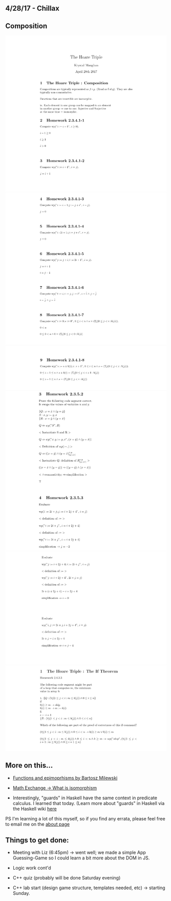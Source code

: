 ## 4/28/17 - Chillax

## Composition 

![h_5_001](/images/h_5_001.png)
![h_5_002](/images/h_5_002.png)
![h_5_003](/images/h_5_003.png)
![h_6_001](/images/h_6_001.png)
![h_6_002](/images/h_6_002.png)
![h_7_001](/images/h_7_001.png)
## More on this...
- [Functions and epimoprhisms by Bartosz Milewski](https://www.youtube.com/watch?v=O2lZkr-aAqk)

- [Math Exchange -> What is isomorphism](https://math.stackexchange.com/questions/441758/what-does-isomorphic-mean-in-linear-algebra)

- Interestingly, "guards" in Haskell have the same context in predicate calculus. I learned that today.
  (Learn more about "guards" in Haskell via the Haskell wiki [here](https://wiki.haskell.org/Pattern_guard)

PS I'm learning a lot of this myself, so if you find any errata, 
please feel free to email me on the [about page](https://kammitama5.github.io/about/)

## Things to get done:

- Meeting with Liz (6:45pm) -> went well; we made a simple
  App Guessing-Game so I could learn a bit more about the DOM in JS.

- Logic work cont'd

- C++ quiz (probably will be done Saturday evening)

- C++ lab start (design game structure, templates needed, etc) -> starting Sunday.

